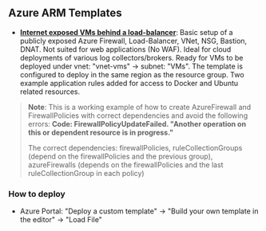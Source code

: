 ## Azure ARM Templates

- **[Internet exposed VMs behind a load-balancer](./arm-internet-exposed-lb-vms.json)**: Basic setup of a publicly exposed Azure Firewall, Load-Balancer, VNet, NSG, Bastion, DNAT. Not suited for web applications (No WAF). Ideal for cloud deployments of various log collectors/brokers. Ready for VMs to be deployed under vnet: "vnet-vms" -> subnet: "VMs". The template is configured to deploy in the same region as the resource group. Two example application rules added for access to Docker and Ubuntu related resources.

> **Note**: This is a working example of how to create AzureFirewall and FirewallPolicies with correct dependencies and avoid the following errors:   **Code: FirewallPolicyUpdateFailed. "Another operation on this or dependent resource is in progress."**
> 
> The correct dependencies: firewallPolicies, ruleCollectionGroups (depend on the firewallPolicies and the previous group), azureFirewalls (depends on the firewallPolicies and the last ruleCollectionGroup in each policy)  

### How to deploy
- Azure Portal: "Deploy a custom template" -> "Build your own template in the editor" -> "Load File"
